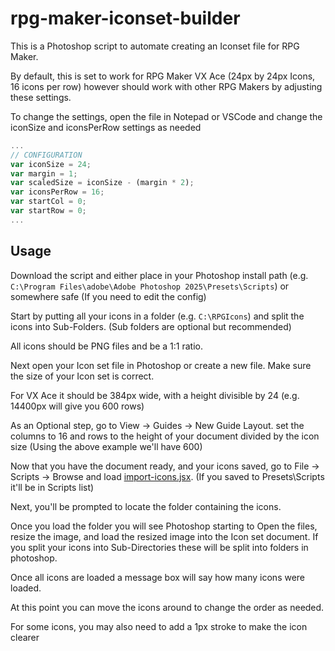 # rpg-maker-iconset-builder


This is a Photoshop script to automate creating an Iconset file for RPG Maker. 

By default, this is set to work for RPG Maker VX Ace (24px by 24px Icons, 16 icons per row)  however should work with other RPG Makers by adjusting these settings.

To change the settings, open the file in Notepad or VSCode and change the iconSize and iconsPerRow settings as needed

```jsx
...
// CONFIGURATION
var iconSize = 24;
var margin = 1;
var scaledSize = iconSize - (margin * 2);
var iconsPerRow = 16;
var startCol = 0;
var startRow = 0;
...
```

## Usage

Download the script and either place in your Photoshop install path (e.g. `C:\Program Files\adobe\Adobe Photoshop 2025\Presets\Scripts`) or somewhere safe (If you need to edit the config)

Start by putting all your icons in a folder (e.g. `C:\RPGIcons`) and split the icons into Sub-Folders. (Sub folders are optional but recommended)

All icons should be PNG files and be a 1:1 ratio. 

Next open your Icon set file in Photoshop or create a new file.
Make sure the size of your Icon set is correct.

For VX Ace it should be 384px wide, with a height divisible by 24 (e.g. 14400px will give you 600 rows)

As an Optional step, go to View -> Guides -> New Guide Layout. set the columns to 16 and rows to the height of your document divided by the icon size (Using the above example we'll have 600)

Now that you have the document ready, and your icons saved, go to File -> Scripts -> Browse and load [import-icons.jsx](import-icons.jsx). (If you saved to Presets\Scripts it'll be in Scripts list)

Next, you'll be prompted to locate the folder containing the icons.

Once you load the folder you will see Photoshop starting to Open the files, resize the image, and load the resized image into the Icon set document.
If you split your icons into Sub-Directories these will be split into folders in photoshop.

Once all icons are loaded a message box will say how many icons were loaded.

At this point you can move the icons around to change the order as needed.

For some icons, you may also need to add a 1px stroke to make the icon clearer

